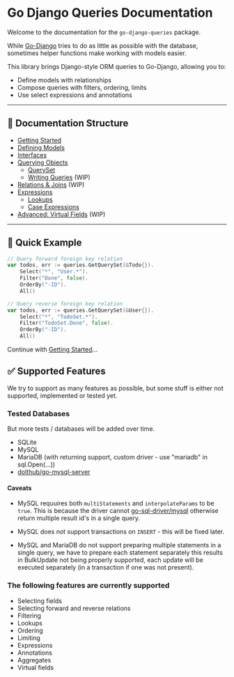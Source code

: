 # Go Django Queries Documentation

Welcome to the documentation for the `go-django-queries` package.

While [Go-Django](https://github.com/Nigel2392/go-django) tries to do as little as possible with the database, sometimes helper functions make working with models easier.

This library brings Django-style ORM queries to Go-Django, allowing you to:

* Define models with relationships
* Compose queries with filters, ordering, limits
* Use select expressions and annotations

---

## 📁 Documentation Structure

* [Getting Started](./docs/getting_started.md)
* [Defining Models](./docs/models/models.md)
* [Interfaces](./docs/interfaces.md)
* [Querying Objects](./docs/querying.md)
  * [QuerySet](./docs/queryset/queryset.md)
  * [Writing Queries](./docs/queryset/writing_queries.md) (WIP)
* [Relations & Joins](./docs/relations/relations.md) (WIP)
* [Expressions](./docs/expressions/expressions.md)
  * [Lookups](./docs/expressions/lookups.md)
  * [Case Expressions](./docs/expressions/cases.md)
* [Advanced: Virtual Fields](./docs/virtual_fields.md) (WIP)

---

## 🔧 Quick Example

```go
// Query forward foreign key relation
var todos, err := queries.GetQuerySet(&Todo{}).
    Select("*", "User.*").
    Filter("Done", false).
    OrderBy("-ID").
    All()

// Query reverse foreign key relation
var todos, err := queries.GetQuerySet(&User{}).
    Select("*", "TodoSet.*").
    Filter("TodoSet.Done", false).
    OrderBy("-ID").
    All()
```

Continue with [Getting Started](./docs/getting_started.md)…

## ✅ Supported Features

We try to support as many features as possible, but some stuff is either not supported, implemented or tested yet.

### Tested Databases

But more tests / databases will be added over time.

* SQLite
* MySQL
* MariaDB (with returning support, custom driver - use "mariadb" in sql.Open(...))
* [dolthub/go-mysql-server](https://github.com/dolthub/go-mysql-server)

#### Caveats

* MySQL requuires both `multiStatements` and `interpolateParams` to be `true`. This is because
  the driver cannot [go-sql-driver/mysql](https://github.com/go-sql-driver/mysql) otherwise return multiple result id's in a single query.

* MySQL does not support transactions on `INSERT` - this will be fixed later.

* MySQL and MariaDB do not support preparing multiple statements in a single query, we have to prepare each statement separately
  this results in BulkUpdate not being properly supported, each update will be executed separately (in a transaction if one was not present).

### The following features are currently supported

* Selecting fields
* Selecting forward and reverse relations
* Filtering
* Lookups
* Ordering
* Limiting
* Expressions
* Annotations
* Aggregates
* Virtual fields
